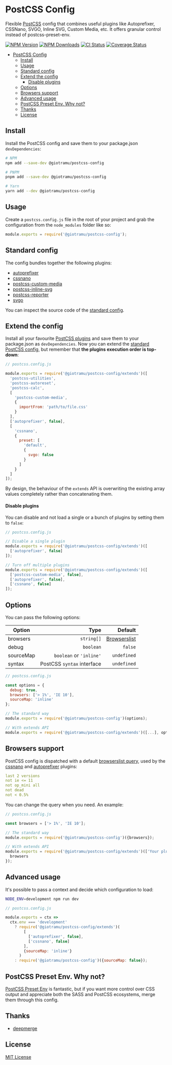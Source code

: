 # PostCSS Config

Flexible [PostCSS][postcss-doc_url] config that combines useful plugins like Autoprefixer, CSSNano, SVGO, Inline SVG, Custom Media, etc. It offers granular control instead of postcss-preset-env.

[![NPM Version][version_badge]][npm_url]
[![NPM Downloads][downloads_badge]][npm_url]
[![CI Status][ci_badge]][ci_url]
[![Coverage Status][coverage_badge]][coverage_url]

- [PostCSS Config](#postcss-config)
  - [Install](#install)
  - [Usage](#usage)
  - [Standard config](#standard-config)
  - [Extend the config](#extend-the-config)
    - [Disable plugins](#disable-plugins)
  - [Options](#options)
  - [Browsers support](#browsers-support)
  - [Advanced usage](#advanced-usage)
  - [PostCSS Preset Env. Why not?](#postcss-preset-env-why-not)
  - [Thanks](#thanks)
  - [License](#license)

## Install

Install the PostCSS config and save them to your package.json `devDependencies`:

```sh
# NPM
npm add --save-dev @giotramu/postcss-config

# PNPM
pnpm add --save-dev @giotramu/postcss-config

# Yarn
yarn add --dev @giotramu/postcss-config
```

## Usage

Create a `postcss.config.js` file in the root of your project and grab the configuration from the `node_modules` folder like so:

```js
module.exports = require('@giotramu/postcss-config');
```

## Standard config

The config bundles together the following plugins:

- [autoprefixer][autoprefixer_url]
- [cssnano][cssnano_url]
- [postcss-custom-media][postcss-custom-media_url]
- [postcss-inline-svg][postcss-inline-svg_url]
- [postcss-reporter][postcss-reporter_url]
- [svgo][svgo_url]

You can inspect the source code of the [standard config][standard-config_url].

## Extend the config

Install all your favourite [PostCSS plugins][postcss-plugins_url] and save them to your package.json as `devDependencies`. Now you can extend the [standard PostCSS config][standard-config_url], but remember that **the plugins execution order is top-down**:

```js
// postcss.config.js

module.exports = require('@giotramu/postcss-config/extends')([
  'postcss-utilities',
  'postcss-autoreset',
  'postcss-calc',
  [
    'postcss-custom-media',
    {
      importFrom: 'path/to/file.css'
    }
  ],
  ['autoprefixer', false],
  [
    'cssnano',
    {
      preset: [
        'default',
        {
          svgo: false
        }
      ]
    }
  ]
]);
```

By design, the behaviour of the `extends` API is overwriting the existing array values completely rather than concatenating them.

#### Disable plugins

You can disable and not load a single or a bunch of plugins by setting them to `false`:

```js
// postcss.config.js

// Disable a single plugin
module.exports = require('@giotramu/postcss-config/extends')([
  ['autoprefixer', false]
]);

// Turn off multiple plugins
module.exports = require('@giotramu/postcss-config/extends')([
  ['postcss-custom-media', false],
  ['autoprefixer', false],
  ['cssnano', false]
]);
```

## Options

You can pass the following options:

| Option    |                       Type |                           Default |
| --------- | -------------------------: | --------------------------------: |
| browsers  |                 `string[]` | [Browserslist](#browsers-support) |
| debug     |                  `boolean` |                           `false` |
| sourceMap |    `boolean` or `'inline'` |                       `undefined` |
| syntax    | PostCSS `syntax` interface |                       `undefined` |

```js
// postcss.config.js

const options = {
  debug: true,
  browsers: ['> 1%', 'IE 10'],
  sourceMap: 'inline'
};

// The standard way
module.exports = require('@giotramu/postcss-config')(options);

// With extends API
module.exports = require('@giotramu/postcss-config/extends')([...], options);
```

## Browsers support

PostCSS config is dispatched with a default [browserslist query][browserslist_url], used by the [cssnano][cssnano_url] and [autoprefixer][autoprefixer_url] plugins:

```yml
last 2 versions
not ie <= 11
not op_mini all
not dead
not < 0.5%
```

You can change the query when you need. An example:

```js
// postcss.config.js

const browsers = ['> 1%', 'IE 10'];

// The standard way
module.exports = require('@giotramu/postcss-config')({browsers});

// With extends API
module.exports = require('@giotramu/postcss-config/extends')(['Your plugin'], {
  browsers
});
```

## Advanced usage

It's possible to pass a context and decide which configuration to load:

```sh
NODE_ENV=development npm run dev
```

```js
// postcss.config.js

module.exports = ctx =>
  ctx.env === 'development'
    ? require('@giotramu/postcss-config/extends')(
        [
          ['autoprefixer', false],
          ['cssnano', false]
        ],
        {sourceMap: 'inline'}
      )
    : require('@giotramu/postcss-config')({sourceMap: false});
```

## PostCSS Preset Env. Why not?

[PostCSS Preset Env][postcss-preset-env_url] is fantastic, but if you want more control over CSS output and appreciate both the SASS and PostCSS ecosystems, merge them through this config.

## Thanks

- [deepmerge][deepmerge_url]

## License

[MIT License](./LICENSE)

<!-- Badges -->

[ci_badge]: https://img.shields.io/github/actions/workflow/status/giotramu/postcss-config/tests.yml?style=flat-square&colorA=313133&colorB=4169E1
[coverage_badge]: https://img.shields.io/coveralls/github/giotramu/postcss-config/stable?style=flat-square&colorA=313133&colorB=4169E1
[downloads_badge]: https://img.shields.io/npm/dm/@giotramu/postcss-config?style=flat-square&colorA=313133&colorB=4169E1
[version_badge]: https://img.shields.io/npm/v/@giotramu/postcss-config?style=flat-square&colorA=313133&colorB=4169E1

<!-- Links -->

[autoprefixer_url]: https://github.com/postcss/autoprefixer
[browserslist_url]: https://browserl.ist/?q=last+2+versions%2C+not+ie+%3C%3D+11%2C+not+op_mini+all%2C+not+dead%2C+not+%3C+0.5%25
[ci_url]: https://github.com/giotramu/postcss-config/actions/workflows/tests.yml
[coverage_url]: https://coveralls.io/github/giotramu/postcss-config
[cssnano_url]: https://github.com/cssnano/cssnano
[deepmerge_url]: https://github.com/TehShrike/deepmerge
[deps_url]: https://david-dm.org/giotramu/postcss-config
[devdeps_url]: https://david-dm.org/giotramu/postcss-config?type=dev
[npm_url]: https://www.npmjs.com/package/@giotramu/postcss-config
[postcss-custom-media_url]: https://github.com/postcss/postcss-custom-media
[postcss-doc_url]: https://postcss.org
[postcss-inline-svg_url]: https://github.com/TrySound/postcss-inline-svg
[postcss-plugins_url]: https://github.com/postcss/postcss/blob/master/docs/plugins.md
[postcss-preset-env_url]: https://github.com/csstools/postcss-preset-env
[postcss-reporter_url]: https://github.com/postcss/postcss-reporter
[standard-config_url]: https://github.com/giotramu/postcss-config/blob/stable/src/tests/_config.ts
[svgo_url]: https://github.com/svg/svgo
